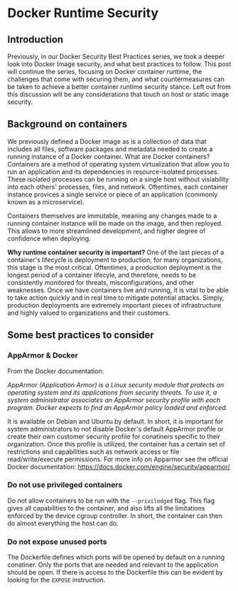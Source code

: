 # Docker Runtime Security

## Introduction

Previously, in our Docker Security Best Practices series, we took a deeper look into Docker Image security, and what best practices to follow. This post will continue the series, focusing on Docker container runtime, the challenges that come with securing them, and what countermeasures can be taken to achieve a better container runtime security stance. Left out from this discussion will be any considerations that touch on host or static image security.

## Background on containers

We previously defined a Docker image as is a collection of data that includes all files, software packages and metadata needed to create a running instance of a Docker container. What are Docker containers? Containers are a method of operating system virtualization that allow you to run an application and its dependencies in resource-isolated processes. These isolated processes can be running on a single host without visiability into each others' processes, files, and network. Oftentimes, each container instance provices a single service or piece of an application (commonly known as a microservice). 

Containers themselves are immutable, meaning any changes made to a running container instance will be made on the image, and then reployed. This allows to more streamlined development, and higher degree of confidence when deploying. 

**Why runtime container security is important?** One of the last pieces of a container's lifecycle is deployment to production, for many organizations, this stage is the most critical. Oftentimes, a production deployment is the longest period of a container lifecyle, and therefore, needs to be consistently monitored for threats, misconfigurations, and other weaknesses. Once we have containers live and running, it is vital to be able to take action quickly and in real time to mitigate potential attacks. Simply, production deployments are extremely important pieces of infrastructure and highly valued to organizations and their customers. 

## Some best practices to consider

### AppArmor & Docker

From the Docker documentation: 

*AppArmor (Application Armor) is a Linux security module that protects an operating system and its applications from security threats. To use it, a system administrator associates an AppArmor security profile with each program. Docker expects to find an AppArmor policy loaded and enforced.*

It is available on Debian and Ubuntu by default. In short, it is important for system administrators to not disable Docker's default AppArmor profile or create their own customer security profile for conatiners specific to their organization. Once this profile is utilized, the container has a certain set of restrictions and capabilities such as network access or file read/write/execute permissions. For more info on Apparmor see the official Docker documentation: https://docs.docker.com/engine/security/apparmor/

### Do not use privileged containers

Do not allow containers to be run with the `--priviledged` flag. This flag gives all capabilities to the container, and also lifts all the limitations enforced by the device cgroup controller. In short, the container can then do almost everything the host can do. 

### Do not expose unused ports

The Dockerfile defines which ports will be opened by default on a running conatiner. Only the ports that are needed and relevant to the application should be open. If there is access to the Dockerfile this can be evident by looking for the `EXPOSE` instruction. 